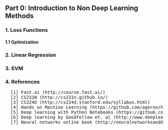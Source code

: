 ## Part 0: Introduction to Non Deep Learning Methods

### 1. Loss Functions

#### 1.1 Optimization

### 2. Linear Regression

### 3. SVM

### 4. References

<pre>
  [1] Fast.ai (http://course.fast.ai/)  
  [2] CS231N (http://cs231n.github.io/)  
  [3] CS224D (http://cs224d.stanford.edu/syllabus.html)  
  [4] Hands on Machine Learning (https://github.com/ageron/handson-ml)  
  [5] Deep learning with Python Notebooks (https://github.com/fcholletdeep-learning-with-python-notebooks)  
  [6] Deep learning by Goodfellow et. al (http://www.deeplearningbook.org/)  
  [7] Neural networks online book (http://neuralnetworksanddeeplearning.com/)  
</pre>

